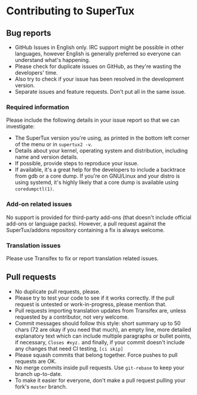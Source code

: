 # Contributing to SuperTux

## Bug reports

- GitHub Issues in English only. IRC support might be possible in other languages,
  however English is generally preferred so everyone can understand what's happening.
- Please check for duplicate issues on GitHub, as they're wasting the developers'
  time.
- Also try to check if your issue has been resolved in the development version.
- Separate issues and feature requests. Don't put all in the same issue.


### Required information

Please include the following details in your issue report so that we can investigate:

- The SuperTux version you're using, as printed in the bottom left corner of the
  menu or in `supertux2 -v`.
- Details about your kernel, operating system and distribution, including name
  and version details.
- If possible, provide steps to reproduce your issue.
- If available, it's a great help for the developers to include a backtrace from
  gdb or a core dump. If you're on GNU/Linux and your distro is using systemd, it's
  highly likely that a core dump is available using `coredumpctl(1)`.

### Add-on related issues

No support is provided for third-party add-ons (that doesn't include official
add-ons or language packs). However, a pull request against the SuperTux/addons
repository containing a fix is always welcome.

### Translation issues

Please use Transifex to fix or report translation related issues.

## Pull requests

- No duplicate pull requests, please.
- Please try to test your code to see if it works correctly. If the pull request
  is untested or work-in-progress, please mention that.
- Pull requests importing translation updates from Transifex are, unless requested
  by a contributor, not very welcome.
- Commit messages should follow this style: short summary up to 50 chars (72 are
  okay if you need that much), an empty line, more detailed explanatory text which
  can include multiple paragraphs or bullet points, if necessary, `Closes #xyz.`
  and finally, if your commit doesn't include any changes that need CI testing,
  `[ci skip]`
- Please squash commits that belong together. Force pushes to pull requests are
  OK.
- No merge commits inside pull requests. Use `git-rebase` to keep your branch
  up-to-date.
- To make it easier for everyone, don't make a pull request pulling your fork's
  `master` branch.
